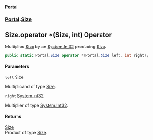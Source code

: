 #### [Portal](index.md 'index')
### [Portal](Portal.md 'Portal').[Size](Size.md 'Portal.Size')

## Size.operator *(Size, int) Operator

Multiplies [Size](Size.md 'Portal.Size') by an [System.Int32](https://docs.microsoft.com/en-us/dotnet/api/System.Int32 'System.Int32') producing [Size](Size.md 'Portal.Size').

```csharp
public static Portal.Size operator *(Portal.Size left, int right);
```
#### Parameters

<a name='Portal.Size.op_Multiply(Portal.Size,int).left'></a>

`left` [Size](Size.md 'Portal.Size')

Multiplicand of type [Size](Size.md 'Portal.Size').

<a name='Portal.Size.op_Multiply(Portal.Size,int).right'></a>

`right` [System.Int32](https://docs.microsoft.com/en-us/dotnet/api/System.Int32 'System.Int32')

Multiplier of type [System.Int32](https://docs.microsoft.com/en-us/dotnet/api/System.Int32 'System.Int32').

#### Returns
[Size](Size.md 'Portal.Size')  
Product of type [Size](Size.md 'Portal.Size').